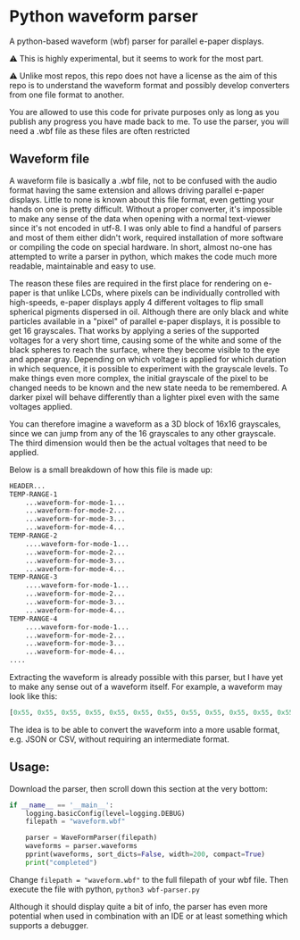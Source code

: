 # Python waveform parser
A python-based waveform (wbf) parser for parallel e-paper displays. 

⚠️ This is highly experimental, but it seems to work for the most part.

⚠️ Unlike most repos, this repo does not have a license as the aim of this repo is to understand the waveform format and possibly develop converters from one file format to another. 

You are allowed to use this code for private purposes only as long as you publish any progress you have made back to me.
To use the parser, you will need a .wbf file as these files are often restricted


## Waveform file
A waveform file is basically a .wbf file, not to be confused with the audio format having the same extension and allows driving parallel e-paper displays. 
Little to none is known about this file format, even getting your hands on one is pretty difficult. 
Without a proper converter, it's impossible to make any sense of the data when opening with a normal text-viewer since it's not encoded in utf-8. I was only able to find a handful of parsers and most of them either didn't work, required installation of more software or compiling the code on special hardware. In short, almost no-one has attempted to write a parser in python, which makes the code much more readable, maintainable and easy to use. 

The reason these files are required in the first place for rendering on e-paper is that unlike LCDs, where pixels can be individually controlled with high-speeds, e-paper displays apply 4 different voltages to flip small spherical pigments dispersed in oil. Although there are only black and white particles available in a "pixel" of parallel e-paper displays, it is possible to get 16 grayscales. That works by applying a series of the supported voltages for a very short time, causing some of the white and some of the black spheres to reach the surface, where they become visible to the eye and appear gray. Depending on which voltage is applied for which duration in which sequence, it is possible to experiment with the grayscale levels. To make things even more complex, the initial grayscale of the pixel to be changed needs to be known and the new state needa to be remembered. A darker pixel will behave differently than a lighter pixel even with the same voltages applied. 

You can therefore imagine a waveform as a 3D block of 16x16 grayscales, since we can jump from any of the 16 grayscales to any other grayscale. The third dimension would then be the actual voltages that need to be applied.


Below is a small breakdown of how this file is made up:
```txt
HEADER...
TEMP-RANGE-1
    ...waveform-for-mode-1...
    ...waveform-for-mode-2...
    ...waveform-for-mode-3...
    ...waveform-for-mode-4...
TEMP-RANGE-2
    ....waveform-for-mode-1...
    ...waveform-for-mode-2...
    ...waveform-for-mode-3...
    ...waveform-for-mode-4...
TEMP-RANGE-3
    ....waveform-for-mode-1...
    ...waveform-for-mode-2...
    ...waveform-for-mode-3...
    ...waveform-for-mode-4...
TEMP-RANGE-4
    ....waveform-for-mode-1...
    ...waveform-for-mode-2...
    ...waveform-for-mode-3...
    ...waveform-for-mode-4...
....
```

Extracting the waveform is already possible with this parser, but I have yet to make any sense out of a waveform itself. For example, a waveform may look like this:
```py
[0x55, 0x55, 0x55, 0x55, 0x55, 0x55, 0x55, 0x55, 0x55, 0x55, 0x55, 0x55, 0x55, 0x55, 0x55, 0x55, 0x55, 0x55, 0x00, 0xAA, 0xAA, 0xAA, 0xAA, 0xAA, 0xAA, 0xAA, 0xAA, 0xAA, 0xAA, 0xAA, 0xAA, 0xAA, 0xAA, 0xAA, 0xAA, 0xAA, 0xAA, 0x00, 0xFF, 0x01, 0xB0, 0xB0, 0x70, 0x40, 0x00, 0x00]
```

The idea is to be able to convert the waveform into a more usable format, e.g. JSON or CSV, without requiring an intermediate format.

## Usage:
Download the parser, then scroll down this section at the very bottom:
```py
if __name__ == '__main__':
	logging.basicConfig(level=logging.DEBUG)
	filepath = "waveform.wbf"

	parser = WaveFormParser(filepath)
	waveforms = parser.waveforms
	pprint(waveforms, sort_dicts=False, width=200, compact=True)
	print("completed")
```
Change `filepath = "waveform.wbf"` to the full filepath of your wbf file. Then execute the file with python, `python3 wbf-parser.py`

Although it should display quite a bit of info, the parser has even more potential when used in combination with an IDE or at least something which supports a debugger. 






